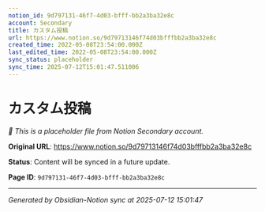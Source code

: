 ```yaml
---
notion_id: 9d797131-46f7-4d03-bfff-bb2a3ba32e8c
account: Secondary
title: カスタム投稿
url: https://www.notion.so/9d79713146f74d03bfffbb2a3ba32e8c
created_time: 2022-05-08T23:54:00.000Z
last_edited_time: 2022-05-08T23:54:00.000Z
sync_status: placeholder
sync_time: 2025-07-12T15:01:47.511006
---
```


# カスタム投稿

*🔄 This is a placeholder file from Notion Secondary account.*

**Original URL**: https://www.notion.so/9d79713146f74d03bfffbb2a3ba32e8c

**Status**: Content will be synced in a future update.

**Page ID**: `9d797131-46f7-4d03-bfff-bb2a3ba32e8c`

---

*Generated by Obsidian-Notion sync at 2025-07-12 15:01:47*
